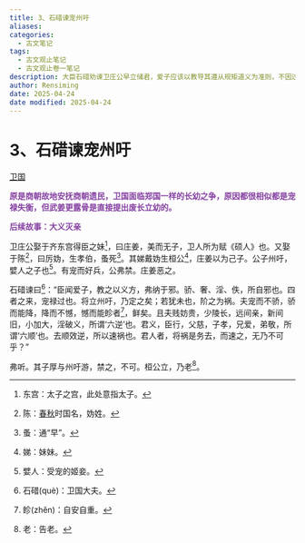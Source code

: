 ```yaml
---
title: 3、石碏谏宠州吁
aliases: 
categories:
  - 古文笔记
tags:
  - 古文观止笔记
  - 古文观止卷一笔记
description: 大臣石碏劝谏卫庄公早立储君，爱子应该以教导其遵从规矩道义为准则，不因过度宠溺而使其骄奢淫逸，最后造成祸乱。卫庄公不听劝阻，还是没有原则地宠爱公子州吁，但最终立桓公为君。后来骄纵的州吁犯上作乱，杀了卫桓公而自立为王。
author: Rensiming
date: 2025-04-24
date modified: 2025-04-24
---
```


# 3、石碏谏宠州吁

[卫国](../0.先秦诸国资料/卫国.md)

<span style="color: #843fa1;">**原是商朝故地安抚商朝遗民，卫国面临郑国一样的长幼之争，原因都很相似都是宠禄失衡，但武姜更露骨是直接提出废长立幼的。**</span>

<span style="color: #843fa1;">**后续故事：大义灭亲**</span>

卫庄公娶于齐东宫得臣之妹[^1]，曰庄姜，美而无子，卫人所为赋《硕人》也。又娶于陈[^2]，曰厉妫，生孝伯，蚤死[^3]。其娣戴妫生桓公[^4]，庄姜以为己子。公子州吁，嬖人之子也[^5]。有宠而好兵，公弗禁。庄姜恶之。

石碏谏曰[^6]：“臣闻爱子，教之以义方，弗纳于邪。骄、奢、淫、佚，所自邪也。四者之来，宠禄过也。将立州吁，乃定之矣；若犹未也，阶之为祸。夫宠而不骄，骄而能降，降而不憾，憾而能眕者[^7]，鲜矣。且夫贱妨贵，少陵长，远间亲，新间旧，小加大，淫破义，所谓‘六逆’也。君义，臣行，父慈，子孝，兄爱，弟敬，所谓‘六顺’也。去顺效逆，所以速祸也。君人者，将祸是务去，而速之，无乃不可乎？”

弗听。其子厚与州吁游，禁之，不可。桓公立，乃老[^8]。

[^1]:东宫：太子之宫，此处意指太子。

[^2]:陈：[春秋](https://chunqiu.5000yan.com/)时国名，妫姓。

[^3]:蚤：通“早”。

[^4]:娣：妹妹。

[^5]:嬖人：受宠的姬妾。

[^6]:石碏(què)：卫国大夫。

[^7]:眕(zhěn)：自安自重。

[^8]:老：告老。

